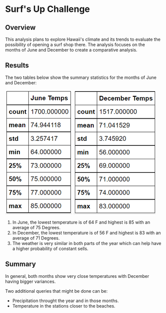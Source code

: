 # Surf's Up Challenge

## Overview

This analysis plans to explore Hawaii's climate and its trends to evaluate the possibility of opening a surf shop there. The analysis focuses on the months of June and December to create a comparative analysis. 

## Results

The two tables below show the summary statistics for the months of June and December:

 ![June](/Resources/June_Temps.png) ![December](/Resources/December_Temps.png)
 
 1. In June, the lowest temperature is of 64 F and highest is 85 with an average of 75 Degrees.
 2. In December, the lowest temperature is of 56 F and highest is 83 with an average of 71 Degrees.
 3. The weather is very similar in both parts of the year which can help have a higher probability of constant sells. 

## Summary

In general, both months show very close temperatures with December having bigger variances. 

Two additional queries that might be done can be:

- Precipitation throught the year and in those months.
- Temperature in the stations closer to the beaches. 
